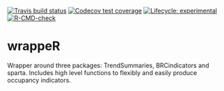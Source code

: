 <!-- badges: start -->
[![Travis build status](https://travis-ci.com/BiologicalRecordsCentre/wrappeR.svg?branch=main)](https://travis-ci.com/BiologicalRecordsCentre/wrappeR)
[![Codecov test coverage](https://codecov.io/gh/BiologicalRecordsCentre/wrappeR/branch/main/graph/badge.svg)](https://codecov.io/gh/BiologicalRecordsCentre/wrappeR?branch=main)
[![Lifecycle: experimental](https://img.shields.io/badge/lifecycle-experimental-orange.svg)](https://www.tidyverse.org/lifecycle/#experimental)
[![R-CMD-check](https://github.com/DylanCarbone/wrappeR/actions/workflows/R-CMD-check.yaml/badge.svg)](https://github.com/DylanCarbone/wrappeR/actions/workflows/R-CMD-check.yaml)
<!-- badges: end -->

# wrappeR
Wrapper around three packages: TrendSummaries, BRCindicators and sparta. Includes high level functions to flexibly and easily produce occupancy indicators.
